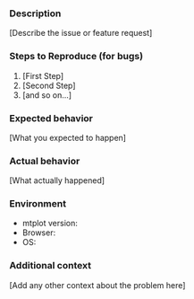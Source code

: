 ### Description
[Describe the issue or feature request]

### Steps to Reproduce (for bugs)
1. [First Step]
2. [Second Step]
3. [and so on...]

### Expected behavior
[What you expected to happen]

### Actual behavior
[What actually happened]

### Environment
- mtplot version:
- Browser:
- OS:

### Additional context
[Add any other context about the problem here]
